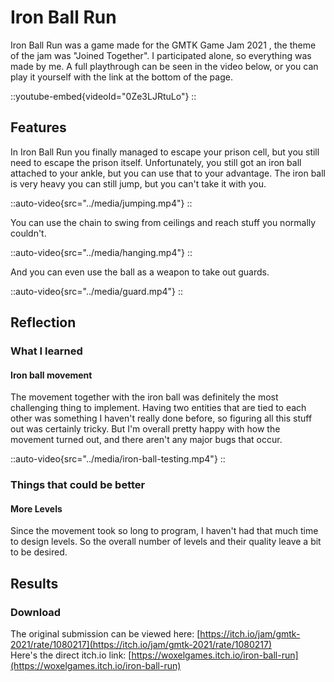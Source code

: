 # Iron Ball Run
Iron Ball Run was a game made for the GMTK Game Jam 2021 , the theme of the jam was "Joined Together".
I participated alone, so everything was made by me.
A full playthrough can be seen in the video below, or you can play it yourself with the link at the bottom of the page.

::youtube-embed{videoId="0Ze3LJRtuLo"}
::

## Features
In Iron Ball Run you finally managed to escape your prison cell, but you still need to escape the prison itself.
Unfortunately, you still got an iron ball attached to your ankle, but you can use that to your advantage.
The iron ball is very heavy you can still jump, but you can't take it with you.

::auto-video{src="../media/jumping.mp4"}
::

You can use the chain to swing from ceilings and reach stuff you normally couldn't.

::auto-video{src="../media/hanging.mp4"}
::

And you can even use the ball as a weapon to take out guards.

::auto-video{src="../media/guard.mp4"}
::

## Reflection

### What I learned

#### Iron ball movement
The movement together with the iron ball was definitely the most challenging thing to implement.
Having two entities that are tied to each other was something I haven't really done before, so figuring all this stuff out
was certainly tricky.
But I'm overall pretty happy with how the movement turned out, and there aren't any major bugs that occur.

::auto-video{src="../media/iron-ball-testing.mp4"}
::

### Things that could be better

#### More Levels
Since the movement took so long to program, I haven't had that much time to design levels.
So the overall number of levels and their quality leave a bit to be desired.

## Results

### Download
The original submission can be viewed here: [https://itch.io/jam/gmtk-2021/rate/1080217](https://itch.io/jam/gmtk-2021/rate/1080217) \
Here's the direct itch.io link: [https://woxelgames.itch.io/iron-ball-run](https://woxelgames.itch.io/iron-ball-run)

